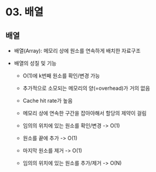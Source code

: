 # 03. 배열

## 배열
- 배열(Array): 메모리 상에 원소를 연속하게 배치한 자료구조

- 배열의 성질 및 기능
  - O(1)에 k번째 원소를 확인/변경 가능
  - 추가적으로 소모되는 메모리의 양(=overhead)가 거의 없음
  - Cache hit rate가 높음
  - 메모리 상에 연속한 구간을 잡아야해서 할당의 제약이 걸림
    
  - 임의의 위치에 있는 원소를 확인/변경 -> O(1)
  - 원소를 끝에 추가 -> O(1)
  - 마지막 원소를 제거 -> O(1)
  - 임의의 위치에 있는 원소를 추가/제거 -> O(N)
